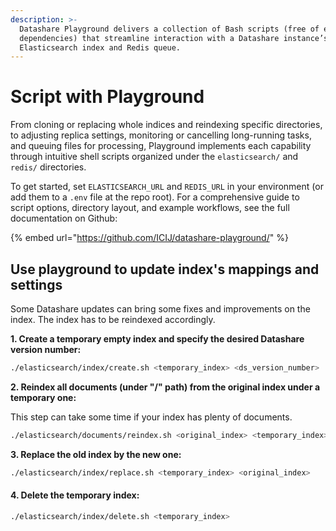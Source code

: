 ```yaml
---
description: >-
  Datashare Playground delivers a collection of Bash scripts (free of external
  dependencies) that streamline interaction with a Datashare instance’s
  Elasticsearch index and Redis queue.
---
```


# Script with Playground

From cloning or replacing whole indices and reindexing specific directories, to adjusting replica settings, monitoring or cancelling long-running tasks, and queuing files for processing, Playground implements each capability through intuitive shell scripts organized under the `elasticsearch/` and `redis/` directories.

To get started, set `ELASTICSEARCH_URL` and `REDIS_URL` in your environment (or add them to a `.env` file at the repo root).  For a comprehensive guide to script options, directory layout, and example workflows, see the full documentation on Github:

{% embed url="https://github.com/ICIJ/datashare-playground/" %}

## Use playground to update index's mappings and settings

Some Datashare updates can bring some fixes and improvements on the index. The index has to be reindexed accordingly.&#x20;

**1. Create a temporary empty index and specify the desired Datashare version number:**

```bash
./elasticsearch/index/create.sh <temporary_index> <ds_version_number>
```

**2. Reindex all documents (under "/" path) from the original index under a temporary one:**

This step can take some time if your index has plenty of documents.

```bash
./elasticsearch/documents/reindex.sh <original_index> <temporary_index> /
```

**3. Replace the old index by the new one:**

```bash
./elasticsearch/index/replace.sh <temporary_index> <original_index>
```

#### 4. Delete the temporary index:

```bash
./elasticsearch/index/delete.sh <temporary_index>
```
